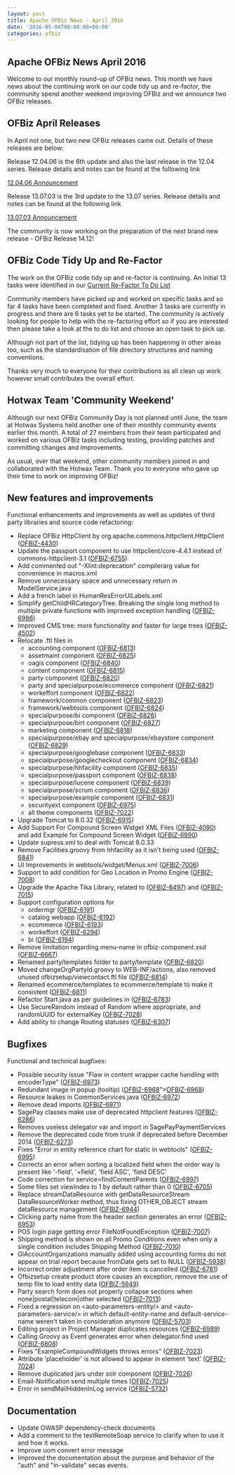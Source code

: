 ```yaml
---
layout: post
title: Apache OFBiz News - April 2016
date: '2016-05-04T00:00:00+00:00'
categories: ofbiz
---
```

<h2>Apache OFBiz News April 2016</h2>
Welcome to our monthly round-up of OFBiz news.
This month we have news about the continuing work on our code tidy up and re-factor, the community spend another weekend improving OFBiz and we announce two OFBiz releases.
<!--more-->
<h2>OFBiz April Releases</h2>
In April not one, but two new OFBiz releases came out. Details of these releases are below:<p></p>
Release 12.04.06 is the 6th update and also the last release in the 12.04 series. Release details and notes can be found  at the following link <p></p>
<a href="https://blogs.apache.org/ofbiz/entry/announce_apache_ofbiz_12_04">12.04.06 Announcement</a>
<p></p>
Release 13.07.03 is the 3rd update to the 13.07 series. Release details and notes can be found  at the following link <p></p>
<a href="https://blogs.apache.org/ofbiz/entry/announce_apache_ofbiz_13_07">13.07.03 Announcement</a>
<p></p>
The community is now working on the preparation of the next brand new release - OFBiz Release 14.12!
<h2>OFBiz Code Tidy Up and Re-Factor</h2>
The work on the OFBiz code tidy up and re-factor is continuing. An initial 13 tasks were identified in our <a href="https://cwiki.apache.org/confluence/display/OFBIZ/Re-Factor+To-Do+List">Current Re-Factor To Do List</a>
<p></p>
Community members have picked up and worked on specific tasks and so far 4 tasks have been completed and fixed. Another 3 tasks are currently in progress and there are 6 tasks yet to be started. The community is actively looking for people to help with the re-factoring effort so if you are interested then please take a look at the to do list and choose an open task to pick up.
<p></p>
Although not part of the list, tidying up has been happening in other areas too, such as the standardisation of file directory structures and naming conventions. <p></p>
Thanks very much to everyone for their contributions as all clean up work however small contributes the overall effort.

<h2>Hotwax Team 'Community Weekend'</h2>
Although our next OFBiz Community Day is not planned until June, the team at Hotwax Systems held another one of their monthly community events earlier this month. A total of 27 members from their team participated and worked on various OFBiz tasks including testing, providing patches and committing changes and improvements.
<p></p>
As usual, over that weekend, other community members joined in and collaborated with the Hotwax Team. Thank you to everyone who gave up their time to work on improving OFBiz!
<p></p>
<h2>New features and improvements</h2>
Functional enhancements and improvements as well as updates of third party libraries and source code refactoring:
<ul>
 	<li>Replace OFBiz HttpClient by org.apache.commons.httpclient.HttpClient (<a href="https://issues.apache.org/jira/browse/OFBIZ-4430">OFBIZ-4430</a>)</li>
 	<li>Update the passport component to use httpclient/core-4.4.1 instead of commons-httpclient-3.1 (<a href="https://issues.apache.org/jira/browse/OFBIZ-6755">OFBIZ-6755</a>)</li>
 	<li>Add commented out "-Xlint:deprecation" compilerarg value for convenience in macros.xml</li>
 	<li>Remove unnecessary space and unnecessary return in ModelService.java</li>
 	<li>Add a french label in HumanResErrorUiLabels.xml</li>
 	<li>Simplify getChildHRCategoryTree. Breaking the single long method to multiple private functions with improved exception handling (<a href="https://issues.apache.org/jira/browse/OFBIZ-6986">OFBIZ-6986</a>)</li>
 	<li>Improved CMS tree: more functionality and faster for large trees (<a href="https://issues.apache.org/jira/browse/OFBIZ-4502">OFBIZ-4502</a>)</li>
 	<li>Relocate .ftl files in
<ul>
 	<li>accounting component (<a href="https://issues.apache.org/jira/browse/OFBIZ-6813">OFBIZ-6813</a>)</li>
 	<li>assetmaint component (<a href="https://issues.apache.org/jira/browse/OFBIZ-6825">OFBIZ-6825</a>)</li>
 	<li>oagis component (<a href="https://issues.apache.org/jira/browse/OFBIZ-6840">OFBIZ-6840</a>)</li>
 	<li>content component (<a href="https://issues.apache.org/jira/browse/OFBIZ-6815">OFBIZ-6815</a>)</li>
 	<li>party component (<a href="https://issues.apache.org/jira/browse/OFBIZ-6820">OFBIZ-6820</a>)</li>
 	<li>party and specialpurpose/ecommerce component (<a href="https://issues.apache.org/jira/browse/OFBIZ-6821">OFBIZ-6821</a>)</li>
 	<li>workeffort component (<a href="https://issues.apache.org/jira/browse/OFBIZ-6822">OFBIZ-6822</a>)</li>
 	<li>framework/common component (<a href="https://issues.apache.org/jira/browse/OFBIZ-6823">OFBIZ-6823</a>)</li>
 	<li>framework/webtools component (<a href="https://issues.apache.org/jira/browse/OFBIZ-6824">OFBIZ-6824</a>)</li>
 	<li>specialpurpose/bi component (<a href="https://issues.apache.org/jira/browse/OFBIZ-6826">OFBIZ-6826</a>)</li>
 	<li>specialpurpose/birt component (<a href="https://issues.apache.org/jira/browse/OFBIZ-6827">OFBIZ-6827</a>)</li>
 	<li>marketing component (<a href="https://issues.apache.org/jira/browse/OFBIZ-6818">OFBIZ-6818</a>)</li>
 	<li>specialpurpose/ebay and specialpurpose/ebaystore component (<a href="https://issues.apache.org/jira/browse/OFBIZ-6829">OFBIZ-6829</a>)</li>
 	<li>specialpurpose/googlebase component (<a href="https://issues.apache.org/jira/browse/OFBIZ-6833">OFBIZ-6833</a>)</li>
 	<li>specialpurpose/googlecheckout component (<a href="https://issues.apache.org/jira/browse/OFBIZ-6834">OFBIZ-6834</a>)</li>
 	<li>specialpurpose/hhfacility component (<a href="https://issues.apache.org/jira/browse/OFBIZ-6835">OFBIZ-6835</a>)</li>
 	<li>specialpurpose/passport component (<a href="https://issues.apache.org/jira/browse/OFBIZ-6838">OFBIZ-6838</a>)</li>
 	<li>specialpurpose/lucene component (<a href="https://issues.apache.org/jira/browse/OFBIZ-6839">OFBIZ-6839</a>)</li>
 	<li>specialpurpose/scrum component (<a href="https://issues.apache.org/jira/browse/OFBIZ-6836">OFBIZ-6836</a>)</li>
 	<li>specialpurpose/example component (<a href="https://issues.apache.org/jira/browse/OFBIZ-6831">OFBIZ-6831</a>)</li>
 	<li>securityext component (<a href="https://issues.apache.org/jira/browse/OFBIZ-6975">OFBIZ-6975</a>)</li>
 	<li>all theme components (<a href="https://issues.apache.org/jira/browse/OFBIZ-7022">OFBIZ-7022</a>)</li>
</ul>
</li>
 	<li>Upgrade Tomcat to 8.0.32 (<a href="https://issues.apache.org/jira/browse/OFBIZ-6915">OFBIZ-6915</a>)</li>
 	<li>Add Support For Compound Screen Widget XML Files (<a href="https://issues.apache.org/jira/browse/OFBIZ-4090">OFBIZ-4090</a>) and add Example for Compound Screen Widget (<a href="https://issues.apache.org/jira/browse/OFBIZ-6990">OFBIZ-6990</a>)</li>
 	<li>Update supress.xml to deal with Tomcat 8.0.33</li>
 	<li>Remove Facilities.groovy from hhfacility as it isn't being used (<a href="https://issues.apache.org/jira/browse/OFBIZ-6841">OFBIZ-6841</a>)</li>
 	<li>UI Improvements in webtools/widget/Menus.xml (<a href="https://issues.apache.org/jira/browse/OFBIZ-7006">OFBIZ-7006</a>)</li>
 	<li>Support to add condition for Geo Location in Promo Engine (<a href="https://issues.apache.org/jira/browse/OFBIZ-7008">OFBIZ-7008</a>)</li>
 	<li>Upgrade the Apache Tika Library, related to (<a href="https://issues.apache.org/jira/browse/OFBIZ-6497">OFBIZ-6497</a>) and (<a href="https://issues.apache.org/jira/browse/OFBIZ-7015">OFBIZ-7015</a>)</li>
 	<li>Support configuration options for
<ul>
 	<li>ordermgr (<a href="https://issues.apache.org/jira/browse/OFBIZ-6191">OFBIZ-6191</a>)</li>
 	<li>catalog webapp (<a href="https://issues.apache.org/jira/browse/OFBIZ-6192">OFBIZ-6192</a>)</li>
 	<li>ecommerce (<a href="https://issues.apache.org/jira/browse/OFBIZ-6193">OFBIZ-6193</a>)</li>
 	<li>workeffort (<a href="https://issues.apache.org/jira/browse/OFBIZ-6294">OFBIZ-6294</a>)</li>
 	<li>bi (<a href="https://issues.apache.org/jira/browse/OFBIZ-6194">OFBIZ-6194</a>)</li>
</ul>
</li>
 	<li>Remove limitation regarding menu-name in ofbiz-component.xsd (<a href="https://issues.apache.org/jira/browse/OFBIZ-6667">OFBIZ-6667</a>)</li>
 	<li>Renamed party/templates folder to party/template (<a href="https://issues.apache.org/jira/browse/OFBIZ-6820">OFBIZ-6820</a>)</li>
 	<li>Moved changeOrgPartyId.groovy to WEB-INF/actions, also removed unused ofbizsetup/viewcontact.ftl file (<a href="https://issues.apache.org/jira/browse/OFBIZ-6814">OFBIZ-6814</a>)</li>
 	<li>Renamed ecommerce/templates to ecommerce/template to make it consistent (<a href="https://issues.apache.org/jira/browse/OFBIZ-6811">OFBIZ-6811</a>)</li>
 	<li>Refactor Start.java as per guidelines in (<a href="https://issues.apache.org/jira/browse/OFBIZ-6783">OFBIZ-6783</a>)</li>
 	<li>Use SecureRandom instead of Random where appropriate, and randomUUID for externalKey (<a href="https://issues.apache.org/jira/browse/OFBIZ-7028">OFBIZ-7028</a>)</li>
 	<li>Add ability to change Routing statuses (<a href="https://issues.apache.org/jira/browse/OFBIZ-6307">OFBIZ-6307</a>)</li>
</ul>
<h2>Bugfixes</h2>
Functional and technical bugfixes:
<ul>
 	<li>Possible security issue "Flaw in content wrapper cache handling with encoderType" (<a href="https://issues.apache.org/jira/browse/OFBIZ-6973">OFBIZ-6973</a>)</li>
 	<li>Redundant image in popup (tooltip) (<a href="https://issues.apache.org/jira/browse/&lt;a href=">OFBIZ-6968</a>"&gt;<a href="https://issues.apache.org/jira/browse/OFBIZ-6968">OFBIZ-6968</a>)</li>
 	<li>Resource leakes in CommonServices.java (<a href="https://issues.apache.org/jira/browse/OFBIZ-6972">OFBIZ-6972</a>)</li>
 	<li>Remove dead imports (<a href="https://issues.apache.org/jira/browse/OFBIZ-6971">OFBIZ-6971</a>)</li>
 	<li>SagePay classes make use of deprecated httpclient features (<a href="https://issues.apache.org/jira/browse/OFBIZ-6286">OFBIZ-6286</a>)</li>
 	<li>Removes useless delegator var and import in SagePayPaymentServices</li>
 	<li>Remove the deprecated code from trunk if deprecated before December 2014 (<a href="https://issues.apache.org/jira/browse/OFBIZ-6273">OFBIZ-6273</a>)</li>
 	<li>Fixes "Error in entity reference chart for static in webtools" (<a href="https://issues.apache.org/jira/browse/OFBIZ-6995">OFBIZ-6995</a>)</li>
 	<li>Corrects an error when sorting a localized field when the order way is present like '-field', '+field', 'field ASC', 'field DESC'</li>
 	<li>Code correction for service=findContentParents (<a href="https://issues.apache.org/jira/browse/OFBIZ-6997">OFBIZ-6997</a>)</li>
 	<li>Some files set viewIndex to 1 by default rather than 0 (<a href="https://issues.apache.org/jira/browse/OFBIZ-6705">OFBIZ-6705</a>)</li>
 	<li>Replace streamDataResource with getDataResourceStream DataResourceWorker method, thus fixing OTHER_OBJECT stream dataResource management (<a href="https://issues.apache.org/jira/browse/OFBIZ-6944">OFBIZ-6944</a>)</li>
 	<li>Clicking party name from the header section generates an error (<a href="https://issues.apache.org/jira/browse/OFBIZ-6953">OFBIZ-6953</a>)</li>
 	<li>POS login page getting error FileNotFoundException (<a href="https://issues.apache.org/jira/browse/OFBIZ-7007">OFBIZ-7007</a>)</li>
 	<li>Shipping method is shown on all Promo Conditions even when only a single condition includes Shipping Method (<a href="https://issues.apache.org/jira/browse/OFBIZ-7010">OFBIZ-7010</a>)</li>
 	<li>GlAccountOrganizations manually added using accounting forms do not appear on trial report because fromDate gets set to NULL (<a href="https://issues.apache.org/jira/browse/OFBIZ-5938">OFBIZ-5938</a>)</li>
 	<li>Incorrect order adjustment after order item is cancelled (<a href="https://issues.apache.org/jira/browse/OFBIZ-6781">OFBIZ-6781</a>)</li>
 	<li>Ofbizsetup create product store causes an exception, remove the use of temp file to load entity data (<a href="https://issues.apache.org/jira/browse/OFBIZ-5949">OFBIZ-5949</a>)</li>
 	<li>Party search form does not properly collapse sections when none|postal|telecom|other selected (<a href="https://issues.apache.org/jira/browse/OFBIZ-7013">OFBIZ-7013</a>)</li>
 	<li>Fixed a regression on &lt;auto-parameters-entity/&gt; and &lt;auto-parameters-service/&gt; in which default-entity-name and default-service-name weren't taken in consideration anymore (<a href="https://issues.apache.org/jira/browse/OFBIZ-5703">OFBIZ-5703</a>)</li>
 	<li>Editing project in Project Manager duplicates resources (<a href="https://issues.apache.org/jira/browse/OFBIZ-6989">OFBIZ-6989</a>)</li>
 	<li>Calling Groovy as Event generates error when delegator.find used (<a href="https://issues.apache.org/jira/browse/OFBIZ-6808">OFBIZ-6808</a>)</li>
 	<li>Fixes "ExampleCompoundWidgets throws errors" (<a href="https://issues.apache.org/jira/browse/OFBIZ-7023">OFBIZ-7023</a>)</li>
 	<li>Attribute 'placeholder' is not allowed to appear in element 'text' (<a href="https://issues.apache.org/jira/browse/OFBIZ-7024">OFBIZ-7024</a>)</li>
 	<li>Remove duplicated jars under solr component (<a href="https://issues.apache.org/jira/browse/OFBIZ-7026">OFBIZ-7026</a>)</li>
 	<li>Email-Notification send multiple times (<a href="https://issues.apache.org/jira/browse/OFBIZ-7025">OFBIZ-7025</a>)</li>
 	<li>Error in sendMailHiddenInLog service (<a href="https://issues.apache.org/jira/browse/OFBIZ-5732">OFBIZ-5732</a>)</li>
</ul>
<h2>Documentation</h2>
<ul>
 	<li>Update OWASP dependency-check documents</li>
 	<li>Add a comment to the testRemoteSoap service to clarify when to use it and how it works.</li>
 	<li>Improve uom convert error message</li>
 	<li>Improved the documentation about the purpose and behavior of the "auth" and "in-validate" secas events.</li>
</ul>
